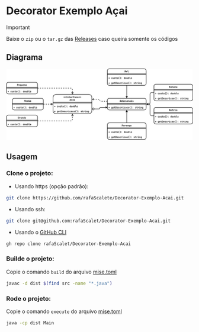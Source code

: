 # Decorator Exemplo Açai

> [!IMPORTANT]
Baixe o `zip` ou o `tar.gz` das [Releases](https://github.com/rafaScalet/Decorator-Exemplo-Acai/releases/tag/v1.0.0) caso queira somente os códigos

## Diagrama

![Diagrama](./Exemplo-Cafe.drawio.svg)

## Usagem

### Clone o projeto:
- Usando https (opção padrão):
```bash
git clone https://github.com/rafaScalete/Decorator-Exemplo-Acai.git
```

- Usando ssh:
```bash
git clone git@github.com:rafaScalet/Decorator-Exemplo-Acai.git
```

- Usando o [GitHub CLI](https://cli.github.com/)
```bash
gh repo clone rafaScalet/Decorator-Exemplo-Acai
```


### Builde o projeto:

Copie o comando `build` do arquivo [mise.toml](mise.toml)

```bash
javac -d dist $(find src -name "*.java")
```

### Rode o projeto:
Copie o comando `execute` do arquivo [mise.toml](mise.toml)
```bash
java -cp dist Main
```

